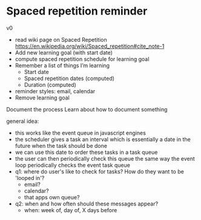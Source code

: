 # Spaced repetition reminder

v0

- read wiki page on Spaced Repetition https://en.wikipedia.org/wiki/Spaced_repetition#cite_note-1
- Add new learning goal (with start date)
- compute spaced repetition schedule for learning goal
- Remember a list of things I’m learning
    - Start date
    - Spaced repetition dates (computed)
    - Duration (computed)
- reminder styles: email, calendar
- Remove learning goal

Document the process
Learn about how to document something


general idea:
- this works like the event queue in javascript engines
- the scheduler gives a task an interval which is essentially a date in the future when the task should be done
- we can use this date to order these tasks in a task queue
- the user can then periodically check this queue the same way the event loop periodically checks the event task queue
- q1: where do user's like to check for tasks? How do they want to be 'looped in'?
    - email?
    - calendar?
    - that apps own queue?
- q2: when and how often should these messages appear?
    - when: week of, day of, X days before
